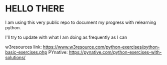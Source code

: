 # HELLO THERE 

I am using this very public repo to document my progress with relearning python. 

I'll try to update with what I am doing as frequently as I can 

w3resources link: https://www.w3resource.com/python-exercises/python-basic-exercises.php
PYnative: https://pynative.com/python-exercises-with-solutions/
